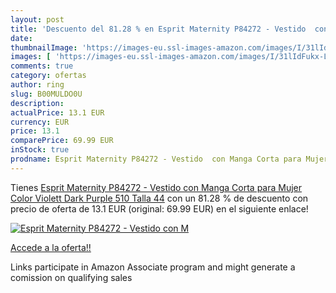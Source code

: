 ```yaml
---
layout: post
title: 'Descuento del 81.28 % en Esprit Maternity P84272 - Vestido  con M'
date: 
thumbnailImage: 'https://images-eu.ssl-images-amazon.com/images/I/31lIdFukx-L._SL200_.jpg'
images: [ 'https://images-eu.ssl-images-amazon.com/images/I/31lIdFukx-L._SL200_.jpg' ]
comments: true
category: ofertas
author: ring
slug: B00MULDO0U
description:
actualPrice: 13.1 EUR
currency: EUR
price: 13.1
comparePrice: 69.99 EUR
inStock: true
prodname: Esprit Maternity P84272 - Vestido  con Manga Corta para Mujer  Color Violett  Dark Purple 510   Talla 44
---
```


Tienes [Esprit Maternity P84272 - Vestido  con Manga Corta para Mujer  Color Violett  Dark Purple 510   Talla 44](https://www.amazon.es/dp/B00MULDO0U/?tag=tolees-21) con un 81.28 % de descuento con precio de oferta de 13.1 EUR (original: 69.99 EUR) en el siguiente enlace!

[![Esprit Maternity P84272 - Vestido  con M](https://images-eu.ssl-images-amazon.com/images/I/31lIdFukx-L._SL200_.jpg)](https://www.amazon.es/dp/B00MULDO0U/?tag=tolees-21)

[Accede a la oferta!!](https://www.amazon.es/dp/B00MULDO0U/?tag=tolees-21)

Links participate in Amazon Associate program and might generate a comission on qualifying sales



